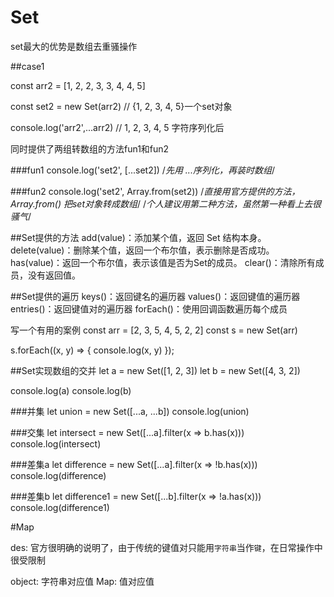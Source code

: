 # Set

set最大的优势是数组去重骚操作

##case1

const arr2 = [1, 2, 2, 3, 3, 4, 4, 5]

const set2 = new Set(arr2) // {1, 2, 3, 4, 5}一个set对象

console.log('arr2',...arr2) // 1, 2, 3, 4, 5 字符序列化后

同时提供了两组转数组的方法fun1和fun2

###fun1
console.log('set2', [...set2]) /*先用 ...序列化，再装时数组*/

###fun2
console.log('set2', Array.from(set2)) /*直接用官方提供的方法，Array.from() 把set对象转成数组*/
/*个人建议用第二种方法，虽然第一种看上去很骚气*/


##Set提供的方法
add(value)：添加某个值，返回 Set 结构本身。
delete(value)：删除某个值，返回一个布尔值，表示删除是否成功。
has(value)：返回一个布尔值，表示该值是否为Set的成员。
clear()：清除所有成员，没有返回值。

##Set提供的遍历
keys()：返回键名的遍历器
values()：返回键值的遍历器
entries()：返回键值对的遍历器
forEach()：使用回调函数遍历每个成员

写一个有用的案例
const arr = [2, 3, 5, 4, 5, 2, 2]
const s = new Set(arr)

s.forEach((x, y) => {
    console.log(x, y)
});

##Set实现数组的交并
let a = new Set([1, 2, 3])
let b = new Set([4, 3, 2])

console.log(a)
console.log(b)

###并集
let union = new Set([...a, ...b])
console.log(union)

###交集
let intersect = new Set([...a].filter(x => b.has(x)))
console.log(intersect)

###差集a
let difference = new Set([...a].filter(x => !b.has(x)))
console.log(difference)

###差集b
let difference1 = new Set([...b].filter(x => !a.has(x)))
console.log(difference1)


#Map

des: 官方很明确的说明了，由于传统的键值对只能用``字符串``当作``键``，在日常操作中很受限制

object: 字符串对应值
Map: 值对应值
